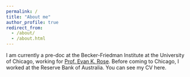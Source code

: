 ```yaml
---
permalink: /
title: "About me"
author_profile: true
redirect_from: 
  - /about/
  - /about.html
---
```


I am currently a pre-doc at the Becker-Friedman Institute at the University of Chicago, working for [Prof. Evan K. Rose](https://ekrose.github.io/). Before coming to Chicago, I worked at the Reserve Bank of Australia. You can see my CV here.